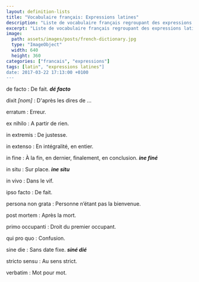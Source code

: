 ```yaml
---
layout: definition-lists
title: "Vocabulaire français: Expressions latines"
description: "Liste de vocabulaire français regroupant des expressions latines relativement courantes."
excerpt: "Liste de vocabulaire français regroupant des expressions latines relativement courantes."
image:
  path: assets/images/posts/french-dictionary.jpg
  type: "ImageObject"
  width: 640
  height: 360
categories: ["francais", "expressions"]
tags: [latin", "expressions latines"]
date: 2017-03-22 17:13:00 +0100
---
```


de facto
: De fait.
*__dé facto__*

dixit *[nom]*
: D'après les dires de …

erratum
: Erreur.

ex nihilo
: A partir de rien.

in extremis
: De justesse.

in extenso
: En intégralité, en entier.

in fine
: À la fin, en dernier, finalement, en conclusion.
*__ine finé__*

in situ
: Sur place.
*__ine situ__*

in vivo
: Dans le vif.

ipso facto
: De fait.

persona non grata
: Personne n’étant pas la bienvenue.

post mortem
: Après la mort.

primo occupanti
: Droit du premier occupant.

qui pro quo
: Confusion.

sine die
: Sans date fixe.
*__siné dié__*

stricto sensu
: Au sens strict.

verbatim
: Mot pour mot.
